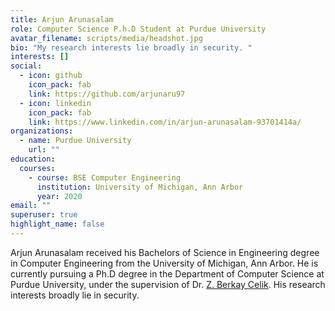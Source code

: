 ```yaml
---
title: Arjun Arunasalam
role: Computer Science P.h.D Student at Purdue University
avatar_filename: scripts/media/headshot.jpg
bio: "My research interests lie broadly in security. "
interests: []
social:
  - icon: github
    icon_pack: fab
    link: https://github.com/arjunaru97
  - icon: linkedin
    icon_pack: fab
    link: https://www.linkedin.com/in/arjun-arunasalam-93701414a/
organizations:
  - name: Purdue University
    url: ""
education:
  courses:
    - course: BSE Computer Engineering
      institution: University of Michigan, Ann Arbor
      year: 2020
email: ""
superuser: true
highlight_name: false
---
```

Arjun Arunasalam received his Bachelors of Science in Engineering degree in Computer Engineering from the University of Michigan, Ann Arbor. He is currently pursuing a Ph.D degree in the Department of Computer Science at Purdue University, under the supervision of Dr. [Z. Berkay Celik](https://beerkay.github.io/). His research interests broadly lie in security.